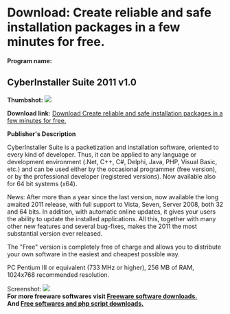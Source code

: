 # Download: Create reliable and safe installation packages in a few minutes for free.

**Program name:**

## CyberInstaller Suite 2011 v1.0

  
**Thumbshot:** ![](http://www.freewarefiles.com/screenshot/cyberinstllrstd_md.jpg)   
  
**Download link:** [Download Create reliable and safe installation packages in a few minutes for free.](http://freesoftwares.boysofts.com/CyberInstaller-Suite_program_66742.html)  
  


**Publisher's Description**  
  


CyberInstaller Suite is a packetization and installation software, oriented to every kind of developer. Thus, it can be applied to any language or development environment (.Net, C++, C#, Delphi, Java, PHP, Visual Basic, etc.) and can be used either by the occasional programmer (free version), or by the professional developer (registered versions). Now available also for 64 bit systems (x64). 

News: After more than a year since the last version, now available the long awaited 2011 release, with full support to Vista, Seven, Server 2008, both 32 and 64 bits. In addition, with automatic online updates, it gives your users the ability to update the installed applications. All this, together with many other new features and several bug-fixes, makes the 2011 the most substantial version ever released. 

The "Free" version is completely free of charge and allows you to distribute your own software in the easiest and cheapest possible way.

PC Pentium III or equivalent (733 MHz or higher), 256 MB of RAM, 1024x768 recommended resolution.

  
  
Screenshot: ![](http://www.freewarefiles.com/screenshot/cyberinstllrstd.jpg)   
**For more freeware softwares visit [Freeware software downloads.](http://freesoftwares.boysofts.com/)**   
**And [Free softwares and php script downloads.](http://www.boysofts.com/)**

